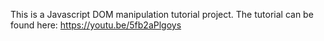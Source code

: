 This is a Javascript DOM manipulation tutorial project. 
The tutorial can be found here: https://youtu.be/5fb2aPlgoys
